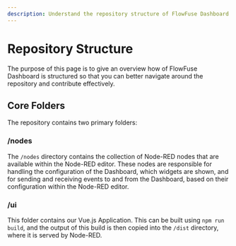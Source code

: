 ```yaml
---
description: Understand the repository structure of FlowFuse Dashboard for better code management and contribution.
---
```


# Repository Structure

The purpose of this page is to give an overview how of FlowFuse Dashboard is structured so that you can better navigate around the repository and contribute effectively.

## Core Folders

The repository contains two primary folders:

### /nodes

The `/nodes` directory contains the collection of Node-RED nodes that are available within the Node-RED editor. These nodes are responsible for handling the configuration of the Dashboard, which widgets are shown, and for sending and receiving events to and from the Dashboard, based on their configuration within the Node-RED editor.

### /ui

This folder contains our Vue.js Application. This can be built using `npm run build`, and the output of this build is then copied into the `/dist` directory, where it is served by Node-RED.

